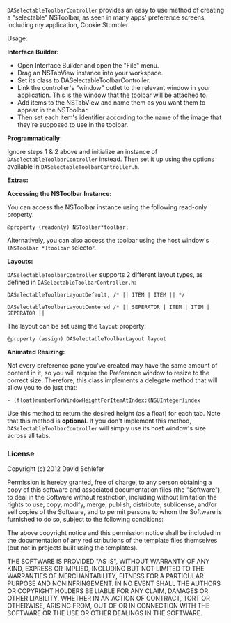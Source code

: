 `DASelectableToolbarController` provides an easy to use method of creating a "selectable" NSToolbar, as seen in many apps' preference screens, including my application, Cookie Stumbler. 

Usage:

**Interface Builder:**

- Open Interface Builder and open the "File" menu.
- Drag an NSTabView instance into your workspace.
- Set its class to DASelectableToolbarController.
- Link the controller's "window" outlet to the relevant window in your application. This is the window that the toolbar will be attached to.
- Add items to the NSTabView and name them as you want them to appear in the NSToolbar.
- Then set each item's identifier according to the name of the image that they're supposed to use in the toolbar.

**Programmatically:**

Ignore steps 1 & 2 above and initialize an instance of `DASelectableToolbarController` instead. Then set it up using the options available in `DASelectableToolbarController.h`.


**Extras:**

**Accessing the NSToolbar Instance:**

You can access the NSToolbar instance using the following read-only property:

`@property (readonly) NSToolbar*toolbar;`

Alternatively, you can also access the toolbar using the host window's `-(NSToolbar *)toolbar` selector.

**Layouts:**

`DASelectableToolbarController` supports 2 different layout types, as defined in `DASelectableToolbarController.h`:

`DASelectableToolbarLayoutDefault, /* || ITEM | ITEM || */`

`DASelectableToolbarLayoutCentered /* || SEPERATOR | ITEM | ITEM | SEPERATOR ||` 

The layout can be set using the `layout` property:

`@property (assign) DASelectableToolbarLayout layout`

**Animated Resizing:**

Not every preference pane you've created may have the same amount of content in it, so you will require the Preference window to resize to the correct size. Therefore, this class implements a delegate method that will allow you to do just that:

`- (float)numberForWindowHeightForItemAtIndex:(NSUInteger)index`

Use this method to return the desired height (as a float) for each tab. Note that this method is **optional**. If you don't implement this method, `DASelectableToolbarController` will simply use its host window's size across all tabs.

### License

Copyright (c) 2012 David Schiefer

Permission is hereby granted, free of charge, to any person obtaining a copy of this software and associated documentation files (the "Software"), to deal in the Software without restriction, including without limitation the rights to use, copy, modify, merge, publish, distribute, sublicense, and/or sell copies of the Software, and to permit persons to whom the Software is furnished to do so, subject to the following conditions:

The above copyright notice and this permission notice shall be included in the documentation of any redistributions of the template files themselves (but not in projects built using the templates).

THE SOFTWARE IS PROVIDED "AS IS", WITHOUT WARRANTY OF ANY KIND, EXPRESS OR IMPLIED, INCLUDING BUT NOT LIMITED TO THE WARRANTIES OF MERCHANTABILITY, FITNESS FOR A PARTICULAR PURPOSE AND NONINFRINGEMENT. IN NO EVENT SHALL THE AUTHORS OR COPYRIGHT HOLDERS BE LIABLE FOR ANY CLAIM, DAMAGES OR OTHER LIABILITY, WHETHER IN AN ACTION OF CONTRACT, TORT OR OTHERWISE, ARISING FROM, OUT OF OR IN CONNECTION WITH THE SOFTWARE OR THE USE OR OTHER DEALINGS IN THE SOFTWARE.
